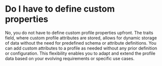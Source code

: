 # Do I have to define custom properties

No, you do not have to define custom profile properties upfront. The traits field, where custom profile attributes are
stored, allows for dynamic storage of data without the need for predefined schema or attribute definitions. You can add
custom attributes to a profile as needed without any prior definition or configuration. This flexibility enables you to
adapt and extend the profile data based on your evolving requirements or specific use cases.
